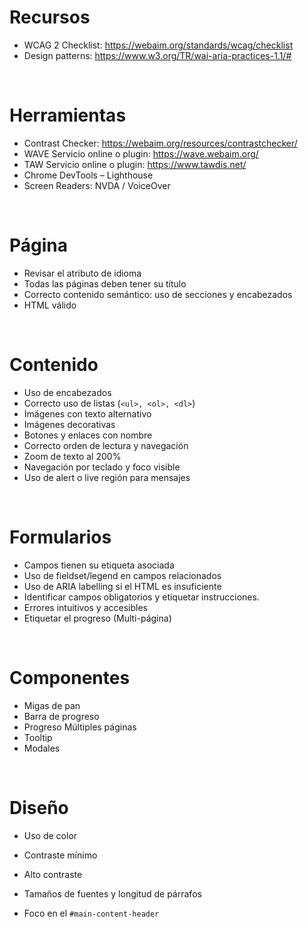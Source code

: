 # Recursos
-	WCAG 2 Checklist: https://webaim.org/standards/wcag/checklist
-	Design patterns: https://www.w3.org/TR/wai-aria-practices-1.1/#

<br>

# Herramientas
-	Contrast Checker: https://webaim.org/resources/contrastchecker/
-	WAVE Servicio online o plugin: https://wave.webaim.org/
-	TAW Servicio online o plugin: https://www.tawdis.net/
-	Chrome DevTools – Lighthouse
-	Screen Readers: NVDA / VoiceOver

<br>

# Página
-	Revisar el atributo de idioma
-	Todas las páginas deben tener su título
-	Correcto contenido semántico: uso de secciones y encabezados
-	HTML válido

<br>

# Contenido
-	Uso de encabezados
-	Correcto uso de listas (`<ul>, <ol>, <dl>`)
-	Imágenes con texto alternativo
-	Imágenes decorativas
-	Botones y enlaces con nombre
-	Correcto orden de lectura y navegación
-	Zoom de texto al 200%
-	Navegación por teclado y foco visible
-	Uso de alert o live región para mensajes

<br>

# Formularios
-	Campos tienen su etiqueta asociada
-	Uso de fieldset/legend en campos relacionados
-	Uso de ARIA labelling si el HTML es insuficiente
-	Identificar campos obligatorios y etiquetar instrucciones.
-	Errores intuitivos y accesibles
-	Etiquetar el progreso (Multi-página)

<br>

# Componentes
-	Migas de pan
-	Barra de progreso
-	Progreso Múltiples páginas
-	Tooltip
-	Modales

<br>

# Diseño
-	Uso de color
-	Contraste mínimo
-	Alto contraste
-	Tamaños de fuentes y longitud de párrafos


- Foco en el `#main-content-header`